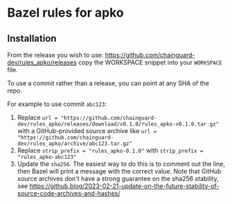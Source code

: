 # Bazel rules for apko

## Installation

From the release you wish to use:
<https://github.com/chainguard-dev/rules_apko/releases>
copy the WORKSPACE snippet into your `WORKSPACE` file.

To use a commit rather than a release, you can point at any SHA of the repo.

For example to use commit `abc123`:

1. Replace `url = "https://github.com/chainguard-dev/rules_apko/releases/download/v0.1.0/rules_apko-v0.1.0.tar.gz"` with a GitHub-provided source archive like `url = "https://github.com/chainguard-dev/rules_apko/archive/abc123.tar.gz"`
1. Replace `strip_prefix = "rules_apko-0.1.0"` with `strip_prefix = "rules_apko-abc123"`
1. Update the `sha256`. The easiest way to do this is to comment out the line, then Bazel will
   print a message with the correct value. Note that GitHub source archives don't have a strong
   guarantee on the sha256 stability, see
   <https://github.blog/2023-02-21-update-on-the-future-stability-of-source-code-archives-and-hashes/>
